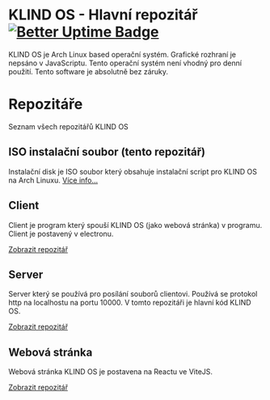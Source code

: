 # KLIND OS - Hlavní repozitář [![Better Uptime Badge](https://betteruptime.com/status-badges/v1/monitor/iof2.svg)](https://betteruptime.com/?utm_source=status_badge)

KLIND OS je Arch Linux based operační systém. Grafické rozhraní je nepsáno v JavaScriptu. Tento operační systém není vhodný pro denní použití. Tento software je absolutně bez záruky.

# Repozitáře

Seznam všech repozitářů KLIND OS

## ISO instalační soubor (tento repozitář)

Instalační disk je ISO soubor který obsahuje instalační script pro KLIND OS na Arch Linuxu. [Více info...](README-ISO.md)

## Client

Client je program který spouší KLIND OS (jako webová stránka) v programu. Client je postavený v electronu.

[Zobrazit repozitář](https://github.com/JZITNIK-github/KLIND-OS-Client)

## Server

Server který se používá pro posílání souborů clientovi. Používá se protokol http na localhostu na portu 10000. V tomto repozitáři je hlavní kód KLIND OS.

[Zobrazit repozitář](https://github.com/JZITNIK-github/KLIND-OS-Server)

## Webová stránka

Webová stránka KLIND OS je postavena na Reactu ve ViteJS.

[Zobrazit repozitář](https://github.com/JZITNIK-github/KLIND-OS-Website)
